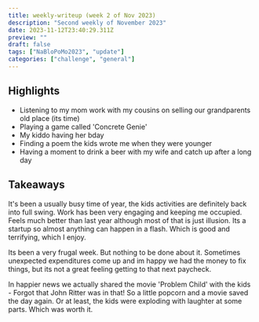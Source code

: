 ```yaml
---
title: weekly-writeup (week 2 of Nov 2023)
description: "Second weekly of November 2023"
date: 2023-11-12T23:40:29.311Z
preview: ""
draft: false
tags: ["NaBloPoMo2023", "update"]
categories: ["challenge", "general"]
---
```


## Highlights

- Listening to my mom work with my cousins on selling our grandparents old place (its time)
- Playing a game called 'Concrete Genie'
- My kiddo having her bday
- Finding a poem the kids wrote me when they were younger
- Having a moment to drink a beer with my wife and catch up after a long day

## Takeaways

It's been a usually busy time of year, the kids activities are definitely back into full swing. Work has been very engaging and keeping me occupied. Feels much better than last year although most of that is just illusion. Its a startup so almost anything can happen in a flash. Which is good and terrifying, which I enjoy. 

Its been a very frugal week. But nothing to be done about it. Sometimes unexpected expenditures come up and im happy we had the money to fix things, but its not a great feeling getting to that next paycheck.

In happier news we actually shared the movie 'Problem Child' with the kids - Forgot that John Ritter was in that! So a little popcorn and a movie saved the day again. Or at least, the kids were exploding with laughter at some parts. Which was worth it.